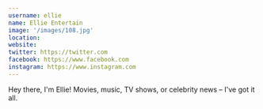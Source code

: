```yaml
---
username: ellie
name: Ellie Entertain
image: '/images/108.jpg'
location:
website:
twitter: https://twitter.com
facebook: https://www.facebook.com
instagram: https://www.instagram.com
---
```

Hey there, I'm Ellie! Movies, music, TV shows, or celebrity news – I've got it all.